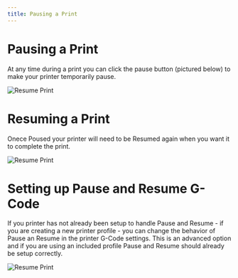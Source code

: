 ```yaml
---
title: Pausing a Print
---
```


# Pausing a Print
At any time during a print you can click the pause button (pictured below) to make your printer temporarily pause.

![Resume Print](https://lh3.googleusercontent.com/9Jm03NgDe3ilCFLgDVcihPIbZyqPjwEc3gBO_0GCaiIubwJrZR_PnBmPusn5E9Oe60IPOtOcgi9846B-dEVRo0XY=w420)

# Resuming a Print
Onece Poused your printer will need to be Resumed again when you want it to complete the print.

![Resume Print](https://lh3.googleusercontent.com/WXODOH4s86Q0dWGW7ktqLOd61k--x3oIxSEY0RiF4eik2jEQ-zqGvNl2tIt8E46oRzI5Svri3MC4O2wAuetNfYYu1A=w420)


# Setting up Pause and Resume G-Code
If you printer has not already been setup to handle Pause and Resume - if you are creating a new printer profile - you can change the behavior of Pause an Resume in the printer G-Code settings. This is an advanced option and if you are using an included profile Pause and Resume should already be setup correctly.

![Resume Print](https://lh3.googleusercontent.com/zMiqbt-SH-7N_6hy7sZAkpIPkz7TjbPFXVXIRdUHLLrBUp2KM7PtPO30skypWvNKkODxpKd6Bkmaf_omJgxAEtER=w640)

